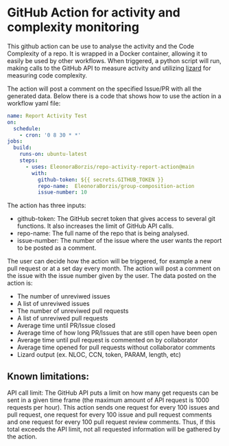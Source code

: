 # GitHub Action for activity and complexity monitoring

This github action can be use to analyse the activity and the Code Complexity of a repo. It is wrapped in a Docker container, allowing it to easily be used by other workflows. When triggered, a python script will run, making calls to the GitHub API to measure activity and utilizing [lizard](https://pypi.org/project/lizard/) for measuring code complexity.

The action will post a comment on the specified Issue/PR with all the generated data. Below there is a code that shows how to use the action in a workflow yaml file:

```yaml
name: Report Activity Test
on:
  schedule:
    - cron: '0 8 30 * *'
jobs:
  build:
    runs-on: ubuntu-latest
    steps:
      - uses: EleonoraBorzis/repo-activity-report-action@main
        with: 
          github-token: ${{ secrets.GITHUB_TOKEN }}
          repo-name:  EleonoraBorzis/group-composition-action
          issue-number: 10
```

The action has three inputs:
- github-token: The GitHub secret token that gives access to several git functions. It also increases the limit of GitHub API calls. 
- repo-name: The full name of the repo that is being analysed.
- issue-number: The number of the issue where the user wants the report to be posted as a comment.

The user can decide how the action will be triggered, for example a new pull request or at a set day every month. The action will post a comment on the issue with the issue number given by the user. The data posted on the action is: 
- The number of unreviwed issues 
- A list of unreviwed issues
- The number of unreviwed pull requests 
- A list of unreviwed pull requests 
- Average time until PR/Issue closed
- Average time of how long PR/Issues that are still open have been open
- Average time until pull request is commented on by collaborator
- Average time opened for pull requests without collaborator comments
- Lizard output (ex. NLOC, CCN, token, PARAM, length, etc)

## Known limitations:  
API call limit: The GitHub API puts a limit on how many get requests can be sent in a given time frame (the maximum amount of API request is 1000 requests per hour). This action sends one request for every 100 issues and pull request, one request for every 100 issue and pull request comments and one request for every 100 pull request review comments. Thus, if this total exceeds the API limit, not all requested information will be gathered by the action.

